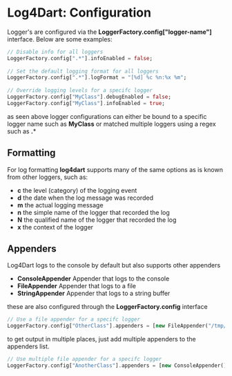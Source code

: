Log4Dart: Configuration
=======================

Logger's are configured via the **LoggerFactory.config["logger-name"]** interface. Below are some examples: 

```dart
// Disable info for all loggers 
LoggerFactory.config[".*"].infoEnabled = false;
  
// Set the default logging format for all loggers
LoggerFactory.config[".*"].logFormat = "[%d] %c %n:%x %m";
  
// Override logging levels for a specifc logger
LoggerFactory.config["MyClass"].debugEnabled = false;
LoggerFactory.config["MyClass"].infoEnabled = true;
```

as seen above logger configurations can either be bound to a specific logger name
such as **MyClass** or matched multiple loggers using a regex such as **.***

Formatting
----------
For log formatting **log4dart** supports many of the same options as is known
from other loggers, such as:

 * **c** the level (category) of the logging event
 * **d** the date when the log message was recorded
 * **m** the actual logging message
 * **n** the simple name of the logger that recorded the log
 * **N** the qualified name of the logger that recorded the log
 * **x** the context of the logger

Appenders
---------
Log4Dart logs to the console by default but also supports other appenders 

  * **ConsoleAppender** Appender that logs to the console
  * **FileAppender** Appender that logs to a file
  * **StringAppender** Appender that logs to a string buffer 

these are also configured through the **LoggerFactory.config** interface 

```dart
// Use a file appender for a specifc logger
LoggerFactory.config["OtherClass"].appenders = [new FileAppender("/tmp/log.txt")];
```

to get output in multiple places, just add multiple appenders to the appenders list.

```dart
// Use multiple file appender for a specifc logger
LoggerFactory.config["AnotherClass"].appenders = [new ConsoleAppender(), new FileAppender("/tmp/log.txt")];
```
